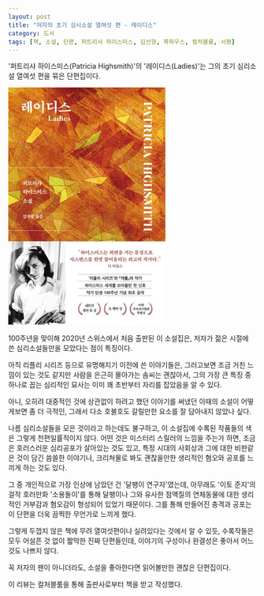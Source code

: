 ```yaml
---
layout: post
title: "저자의 초기 심시소설 열여섯 편 - 레이디스"
category: 도서
tags: [책, 소설, 단편, 퍼트리샤 하이스미스, 김선형, 북하우스, 컬처블룸, 서평]
---
```


'퍼트리샤 하이스미스(Patricia Highsmith)'의
'레이디스(Ladies)'는
그의 초기 심리소설 열여섯 편을 묶은 단편집이다.

![표지](/images/ladies-book-h480.jpg)

100주년을 맞이해 2020년 스위스에서 처음 출판된 이 소설집은,
저자가 젊은 시절에 쓴 심리소설들만을 모았다는 점이 특징이다.

아직 리플리 시리즈 등으로 유명해지기 이전에 쓴 이야기들은,
그러고보면 조금 거친 느낌이 있는 것도 같지만
사람을 은근히 몰아가는 솜씨는 괜찮아서,
그의 가장 큰 특징 중 하나로 꼽는 심리적인 묘사는
이미 꽤 초반부터 자리를 잡았음을 알 수 있다.

아니, 오히려 대중적인 것에 상관없이 하려고 했던 이야기를 써냈던 이때의 소설이
어떻게보면 좀 더 극적인, 그래서 다소 호불호도 갈릴만한 요소를 잘 담아내지 않았나 싶다.

나름 심리소설들을 모은 것이라고 하는데도 불구하고,
이 소설집에 수록된 작품들의 색은 그렇게 천편일률적이지 않다.
어떤 것은 미스터리 스릴러의 느낌을 주는가 하면,
조금은 호러스러운 심리공포가 살아있는 것도 있고,
특정 시대의 사회상과 그에 대한 비판같은 것이 담긴 씀쓸한 이야기나,
크리쳐물로 봐도 괜찮을만한 생리적인 혐오와 공포를 느끼게 하는 것도 있다.

그 중 개인적으로 가장 인상에 남았던 건 '달팽이 연구자'였는데,
아무래도 '이토 준지'의 걸작 호러만화 '소용돌이'를 통해
달팽이나 그와 유사한 점액질의 연체동물에 대한
생리적인 거부감과 혐오감이 형성되어 있었기 때문이다.
그를 통해 만들어진 충격과 공포는 이 단편을 더욱 끔찍한 무언가로 느끼게 했다.

그렇게 두껍지 않은 책에 무려 열여섯편이나 실려있다는 것에서 알 수 있듯,
수록작들은 모두 어설픈 것 없이 짧막한 진짜 단편들인데,
이야기의 구성이나 완결성은 좋아서 어느 것도 나쁘지 않다.

꼭 저자의 팬이 아니더라도,
소설을 좋아한다면 읽어볼만한 괜찮은 단편집이다.



<div class="im im-info">
이 리뷰는 컬처블룸을 통해 출판사로부터 책을 받고 작성했다.
</div>
